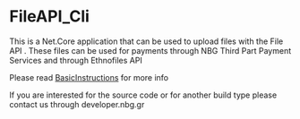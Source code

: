 # FileAPI_Cli
This is a Net.Core application that can be used to upload files with the File API .
These files can be used for payments through NBG Third Part Payment Services and through Ethnofiles API

Please read [BasicInstructions](https://github.com/myNBGcode/FileAPI_Cli_v4/blob/master/BasicInstructions.txt) for more info

If you are interested for the source code or for another build type please contact us through developer.nbg.gr
